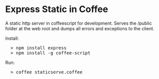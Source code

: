 Express Static in Coffee
========================

A static http server in coffeescript for development. Serves the /public folder at the web root and dumps all errors and exceptions to the client.

Install:
<pre>
  > npm install express
  > npm install -g coffee-script
</pre>

Run:
<pre>
  > coffee staticserve.coffee
</pre>
